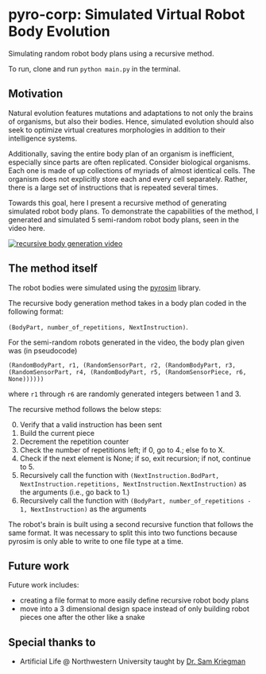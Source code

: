 # pyro-corp: Simulated Virtual Robot Body Evolution

Simulating random robot body plans using a recursive method.

To run, clone and run `python main.py` in the terminal.

## Motivation

Natural evolution features mutations and adaptations to not only the brains of organisms, but also their bodies.
Hence, simulated evolution should also seek to optimize virtual creatures morphologies in addition to their intelligence systems.

Additionally, saving the entire body plan of an organism is inefficient, especially since parts are often replicated.
Consider biological organisms.
Each one is made of up collections of myriads of almost identical cells.
The organism does not explicitly store each and every cell separately.
Rather, there is a large set of instructions that is repeated several times.

Towards this goal, here I present a recursive method of generating simulated robot body plans.
To demonstrate the capabilities of the method, I generated and simulated 5 semi-random robot body plans, seen in the video here.

[![recursive body generation video](https://img.youtube.com/vi/lkgSwKMEpzM/0.jpg)](https://www.youtube.com/watch?v=lkgSwKMEpzM)

## The method itself

The robot bodies were simulated using the [pyrosim](https://github.com/jbongard/pyrosim) library.

The recursive body generation method takes in a body plan coded in the following format:

`(BodyPart, number_of_repetitions, NextInstruction)`.

For the semi-random robots generated in the video, the body plan given was (in pseudocode)

`(RandomBodyPart, r1, (RandomSensorPart, r2, (RandomBodyPart, r3, (RandomSensorPart, r4, (RandomBodyPart, r5, (RandomSensorPiece, r6, None))))))`

where `r1` through `r6` are randomly generated integers between 1 and 3.

The recursive method follows the below steps:

0. Verify that a valid instruction has been sent
1. Build the current piece
2. Decrement the repetition counter
3. Check the number of repetitions left; if 0, go to 4.; else fo to X.
4. Check if the next element is None; if so, exit recursion; if not, continue to 5.
5. Recursively call the function with `(NextInstruction.BodPart, NextInstruction.repetitions, NextInstruction.NextInstruction)` as the arguments (i.e., go back to 1.)
6. Recursively call the function with `(BodyPart, number_of_repetitions - 1, NextInstruction)` as the arguments

The robot's brain is built using a second recursive function that follows the same format.
It was necessary to split this into two functions because pyrosim is only able to write to one file type at a time.

## Future work

Future work includes:

* creating a file format to more easily define recursive robot body plans
* move into a 3 dimensional design space instead of only building robot pieces one after the other like a snake

## Special thanks to

* Artificial Life @ Northwestern University taught by [Dr. Sam Kriegman](https://www.mccormick.northwestern.edu/research-faculty/directory/profiles/kriegman-sam.html)
